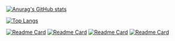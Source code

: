 [![Anurag's GitHub stats](https://github-readme-stats.vercel.app/api?username=AMYMEME&count_private=true&show_icons=true&theme=prussian&bg_color=000B18,00172D,00264D,02386E,00498D,0052A2)](https://github.com/AMYMEME/github-readme-stats)


[![Top Langs](https://github-readme-stats.vercel.app/api/top-langs/?username=AMYMEME&hide=SCSS&layout=compact)](https://github.com/AMYMEME/github-readme-stats)

[![Readme Card](https://github-readme-stats.vercel.app/api/pin/?username=AMYMEME&repo=algorithm-study&theme=vue)](https://github.com/AMYMEME/algorithm-study)
[![Readme Card](https://github-readme-stats.vercel.app/api/pin/?username=AMYMEME&repo=re-cycle-app&theme=vue)](https://github.com/AMYMEME/re-cycle-app)
[![Readme Card](https://github-readme-stats.vercel.app/api/pin/?username=produce1886&repo=pick-me-up-server&theme=buefy)](https://github.com/produce1886/pick-me-up-server)
[![Readme Card](https://github-readme-stats.vercel.app/api/pin/?username=produce1886&repo=pickmeup-api-document&theme=buefy)](https://github.com/AMYMEME/pickmeup-api-document)


<!--
**AMYMEME/AMYMEME** is a ✨ _special_ ✨ repository because its `README.md` (this file) appears on your GitHub profile.

Here are some ideas to get you started:

- 🔭 I’m currently working on ...
- 🌱 I’m currently learning ...
- 👯 I’m looking to collaborate on ...
- 🤔 I’m looking for help with ...
- 💬 Ask me about ...
- 📫 How to reach me: ...
- 😄 Pronouns: ...
- ⚡ Fun fact: ...
-->
